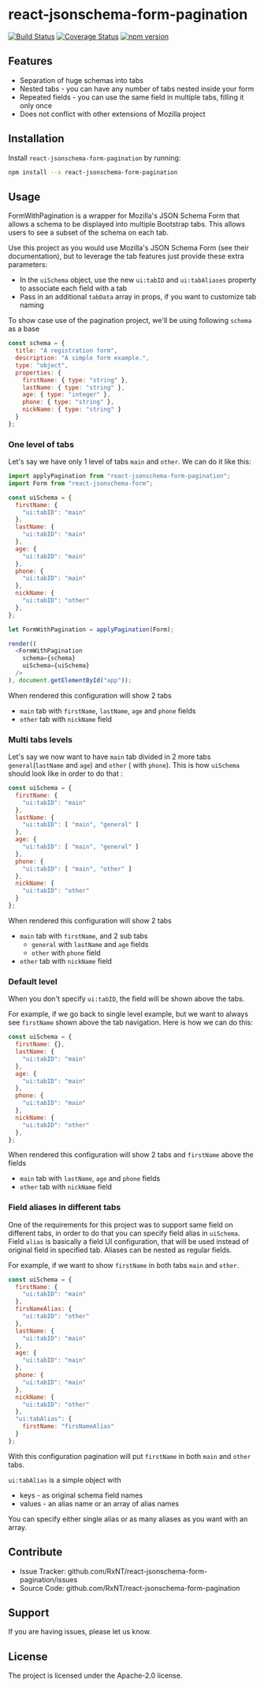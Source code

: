 # react-jsonschema-form-pagination

[![Build Status](https://travis-ci.org/RxNT/react-jsonschema-form-pagination.svg?branch=master)](https://travis-ci.org/RxNT/react-jsonschema-form-pagination)
[![Coverage Status](https://coveralls.io/repos/github/RxNT/react-jsonschema-form-pagination/badge.svg)](https://coveralls.io/github/RxNT/react-jsonschema-form-pagination)
[![npm version](https://badge.fury.io/js/react-jsonschema-form-pagination.svg)](https://badge.fury.io/js/react-jsonschema-form-pagination)

## Features

- Separation of huge schemas into tabs
- Nested tabs - you can have any number of tabs nested inside your form 
- Repeated fields - you can use the same field in multiple tabs, filling it only once 
- Does not conflict with other extensions of Mozilla project 

## Installation

Install `react-jsonschema-form-pagination` by running:

```bash
npm install --s react-jsonschema-form-pagination
```

## Usage

FormWithPagination is a wrapper for Mozilla's JSON Schema Form that allows a schema to be displayed into multiple Bootstrap tabs. This allows users to see a subset of the schema on each tab.

Use this project as you would use Mozilla's JSON Schema Form (see their documentation), but to leverage the tab features just provide these extra parameters:

- In the `uiSchema` object, use the new `ui:tabID` and `ui:tabAliases` property to associate each field with a tab
- Pass in an additional `tabData` array in props, if you want to customize tab naming

To show case use of the pagination project, we'll be using following `schema` as a base
```js
const schema = {
  title: "A registration form",
  description: "A simple form example.",
  type: "object",
  properties: {
    firstName: { type: "string" },
    lastName: { type: "string" },
    age: { type: "integer" },
    phone: { type: "string" },
    nickName: { type: "string" }
  }
};
```

### One level of tabs

Let's say we have only 1 level of tabs `main` and `other`. We can do it like this: 

```js
import applyPagination from "react-jsonschema-form-pagination";
import Form from "react-jsonschema-form";

const uiSchema = {
  firstName: {
    "ui:tabID": "main"
  },
  lastName: {
    "ui:tabID": "main"
  },
  age: {
    "ui:tabID": "main"
  },
  phone: {
    "ui:tabID": "main"
  },
  nickName: {
    "ui:tabID": "other"
  },
};

let FormWithPagination = applyPagination(Form);

render((
  <FormWithPagination
    schema={schema}
    uiSchema={uiSchema}
  />
), document.getElementById("app"));
```

When rendered this configuration will show 2 tabs 
- `main` tab with `firstName`, `lastName`, `age` and `phone` fields
- `other` tab with `nickName` field

### Multi tabs levels

Let's say we now want to have `main` tab divided in 2 more tabs `general`(`lastName` and `age`) and `other` ( with `phone`). 
This is how `uiSchema` should look like in order to do that :
```js
const uiSchema = {
  firstName: {
    "ui:tabID": "main"
  },
  lastName: {
    "ui:tabID": [ "main", "general" ]
  },
  age: {
    "ui:tabID": [ "main", "general" ]
  },
  phone: {
    "ui:tabID": [ "main", "other" ]
  },
  nickName: {
    "ui:tabID": "other"
  }
};
```

When rendered this configuration will show 2 tabs 
- `main` tab with `firstName`, and 2 sub tabs
    - `general` with `lastName` and `age` fields
    - `other` with `phone` field
- `other` tab with `nickName` field

### Default level

When you don't specify `ui:tabID`, the field will be shown above the tabs.

For example, if we go back to single level example, but we want to always see `firstName` shown above the tab navigation.
Here is how we can do this:

```js
const uiSchema = {
  firstName: {},
  lastName: {
    "ui:tabID": "main"
  },
  age: {
    "ui:tabID": "main"
  },
  phone: {
    "ui:tabID": "main"
  },
  nickName: {
    "ui:tabID": "other"
  },
};
```

When rendered this configuration will show 2 tabs and `firstName` above the fields  
- `main` tab with `lastName`, `age` and `phone` fields
- `other` tab with `nickName` field

### Field aliases in different tabs

One of the requirements for this project was to support same field on different tabs, in order to do that you can specify field alias 
in `uiSchema`. Field `alias` is basically a field UI configuration, that will be used instead of original field in specified tab. 
Aliases can be nested as regular fields. 

For example, if we want to show `firstName` in both tabs `main` and `other`.  

```js
const uiSchema = {
  firstName: {
    "ui:tabID": "main"
  },
  firsNameAlias: {
    "ui:tabID": "other"
  },
  lastName: {
    "ui:tabID": "main"
  },
  age: {
    "ui:tabID": "main"
  },
  phone: {
    "ui:tabID": "main"
  },
  nickName: {
    "ui:tabID": "other"
  },
  "ui:tabAlias": {
    firstName: "firsNameAlias"
  }
};
```

With this configuration pagination will put `firstName` in both `main` and `other` tabs.

`ui:tabAlias` is a simple object with 
- keys - as original schema field names
- values - an alias name or an array of alias names

You can specify either single alias or as many aliases as you want with an array.

## Contribute

- Issue Tracker: github.com/RxNT/react-jsonschema-form-pagination/issues
- Source Code: github.com/RxNT/react-jsonschema-form-pagination

## Support

If you are having issues, please let us know.

## License

The project is licensed under the Apache-2.0 license.


